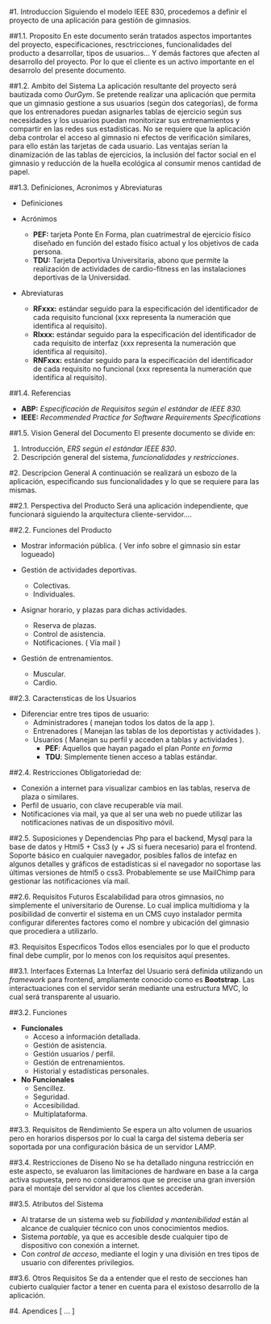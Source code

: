 #1. Introduccion
Siguiendo el modelo IEEE 830, procedemos a definir el proyecto de una aplicación para gestión de gimnasios.

##1.1. Proposito
En este documento serán tratados aspectos importantes del proyecto, especificaciones, resctricciones, funcionalidades del producto a desarrollar, tipos de usuarios... Y demás factores que afecten al desarrollo del proyecto. Por lo que el cliente es un activo importante en el desarrolo del presente documento.

##1.2. Ambito del Sistema
La aplicación resultante del proyecto será bautizada como *OurGym*.
Se pretende realizar una aplicación que permita que un gimnasio gestione a sus usuarios (según dos categorías), de forma que los entrenadores puedan asignarles tablas de ejercicio según sus necesidades y los usuarios puedan monitorizar sus entrenamientos y compartir en las redes sus estadísticas.
No se requiere  que la aplicación deba controlar el acceso al gimnasio ni efectos de verificación similares, para ello están las tarjetas de cada usuario.
Las ventajas serían la dinamización de las tablas de ejercicios, la inclusión del factor social en el gimnasio y reducción de la huella ecológica al consumir menos cantidad de papel.

##1.3. Definiciones, Acronimos y Abreviaturas
- Definiciones

- Acrónimos
  - **PEF:** tarjeta Ponte En Forma, plan cuatrimestral de ejercicio físico diseñado en función del estado físico actual y los objetivos de cada persona.
  - **TDU:** Tarjeta Deportiva Universitaria, abono que permite la realización de actividades de cardio-fitness en las instalaciones deportivas de la Universidad.


- Abreviaturas
  - **RFxxx:** estándar seguido para la especificación del identificador de cada requisito funcional (xxx representa la numeración que identifica al requisito).
  - **RIxxx:** estándar seguido para la especificación del identificador de cada requisito de interfaz (xxx representa la numeración que identifica al requisito).
  - **RNFxxx:** estándar seguido para la especificación del identificador de cada requisito no funcional (xxx representa la numeración que identifica al requisito).

##1.4. Referencias
- **ABP:** *Especificación de Requisitos según el estándar de IEEE 830.*
- **IEEE:** *Recommended Practice for Software Requirements Specifications*

##1.5. Vision General del Documento
El presente documento se divide en:
1. Introducción, *ERS según el estándar IEEE 830*.
2. Descripción general del sistema, *funcionalidades y restricciones*.


#2. Descripcion General
A continuación se realizará un esbozo de la aplicación, especificando sus funcionalidades y lo que se requiere para las mismas.

##2.1. Perspectiva del Producto
Será una aplicación independiente, que funcionará siguiendo la arquitectura cliente-servidor….

##2.2. Funciones del Producto
- Mostrar información pública. ( Ver info sobre el gimnasio sin estar logueado)

- Gestión de actividades deportivas.
  - Colectivas.
  - Individuales.
- Asignar horario, y plazas para dichas actividades.
  - Reserva de plazas.
  - Control de asistencia.
  - Notificaciones. ( Vía mail )
- Gestión de entrenamientos.
  - Muscular.
  - Cardio.

##2.3. Caracterısticas de los Usuarios
- Diferenciar entre tres tipos de usuario:
  - Administradores ( manejan todos los datos de la app ).
  - Entrenadores ( Manejan las tablas de los deportistas y actividades ).
  - Usuarios ( Manejan su perfil y acceden a tablas y actividades ).
    - **PEF**: Aquellos que hayan pagado el plan *Ponte en forma*
    - **TDU**: Simplemente tienen acceso a tablas estándar.

##2.4. Restricciones
Obligatoriedad de:
- Conexión a internet para visualizar cambios en las tablas, reserva de plaza o similares.
- Perfil de usuario, con clave recuperable vía mail.
- Notificaciones via mail, ya que al ser una web no puede utilizar las
  notificaciones nativas de un dispositivo móvil.

##2.5. Suposiciones y Dependencias
Php para el backend, Mysql para la base de datos y Html5 + Css3 (y + JS si fuera necesario) para el frontend.
Soporte básico en cualquier navegador, posibles fallos de intefaz en algunos detalles y gráficos de estadísticas si el navegador no soportase las últimas versiones de html5 o css3.
Probablemente se use MailChimp para gestionar las notificaciones vía mail.

##2.6. Requisitos Futuros
Escalabilidad para otros gimnasios, no simplemente el universitario de Ourense. Lo cual implica multidioma y la posibilidad de convertir el sistema en un CMS cuyo instalador permita configurar diferentes factores como el nombre y ubicación del gimnasio que procediera a utilizarlo.

#3. Requisitos Especıficos
Todos ellos esenciales por lo que el producto final debe cumplir, por lo menos con los requisitos aquí presentes.

##3.1. Interfaces Externas
La Interfaz del Usuario será definida utilizando un *framework* para frontend,
ampliamente conocido como es **Bootstrap**.
Las interactuaciones con el servidor serán mediante una estructura MVC, lo cual
será transparente al usuario.

##3.2. Funciones
- **Funcionales**
	- Acceso a información detallada.
	- Gestión de asistencia.
	- Gestión usuarios / perfil.
	- Gestión de entrenamientos.
	- Historial y estadísticas personales.
- **No Funcionales**
	- Sencillez.
	- Seguridad.
	- Accesibilidad.
	- Multiplataforma.

##3.3. Requisitos de Rendimiento
Se espera un alto volumen de usuarios pero en horarios dispersos por lo cual la carga del sistema debería ser soportada por una configuración básica de un servidor LAMP.

##3.4. Restricciones de Diseno
No se ha detallado ninguna restricción en este aspecto, se evaluaron las limitaciones de hardware en base a la carga activa supuesta, pero no consideramos que se precise una gran inversión para el montaje del servidor al que los clientes accederán.

##3.5. Atributos del Sistema
- Al tratarse de un sistema web su *fiabilidad* y *mantenibilidad* están al alcance de cualquier técnico con unos conocimientos medios.
- Sistema *portable*, ya que es accesible desde cualquier tipo de dispositivo con conexión a internet.
- Con *control de acceso*, mediante el login y una división en tres tipos de usuario con diferentes privilegios.

##3.6. Otros Requisitos
Se da a entender que el resto de secciones han cubierto cualquier factor a tener
en cuenta para el existoso desarrollo de la aplicación.

#4. Apendices
[ ... ]
